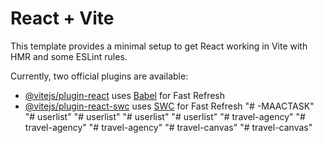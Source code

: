 # React + Vite

This template provides a minimal setup to get React working in Vite with HMR and some ESLint rules.

Currently, two official plugins are available:

- [@vitejs/plugin-react](https://github.com/vitejs/vite-plugin-react/blob/main/packages/plugin-react/README.md) uses [Babel](https://babeljs.io/) for Fast Refresh
- [@vitejs/plugin-react-swc](https://github.com/vitejs/vite-plugin-react-swc) uses [SWC](https://swc.rs/) for Fast Refresh
"# -MAACTASK" 
"# userlist" 
"# userlist" 
"# userlist" 
"# userlist" 
"# travel-agency" 
"# travel-agency" 
"# travel-agency" 
"# travel-canvas" 
"# travel-canvas" 
